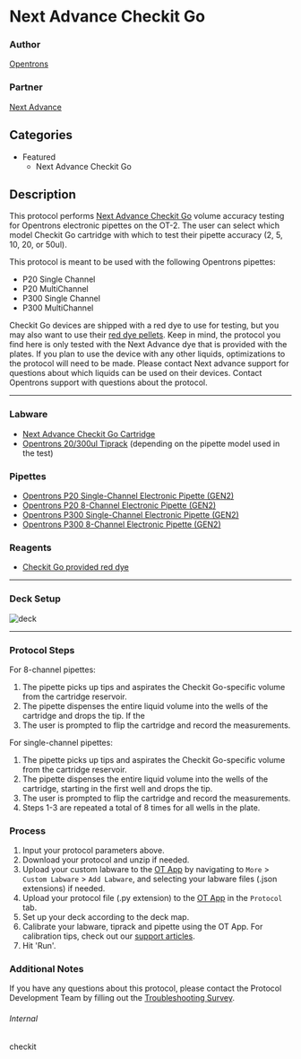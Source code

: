 # Next Advance Checkit Go

### Author
[Opentrons](https://opentrons.com/)

### Partner
[Next Advance](https://www.nextadvance.com/)

## Categories
* Featured
	* Next Advance Checkit Go

## Description

This protocol performs [Next Advance Checkit Go](https://www.nextadvance.com/checkit-go/) volume accuracy testing for Opentrons electronic pipettes on the OT-2. The user can select which model Checkit Go cartridge with which to test their pipette accuracy (2, 5, 10, 20, or 50ul).

This protocol is meant to be used with the following Opentrons pipettes:  
* P20 Single Channel
* P20 MultiChannel
* P300 Single Channel
* P300 MultiChannel

Checkit Go devices are shipped with a red dye to use for testing, but you may also want to use their [red dye pellets](https://www.nextadvance.com/product/checkit-go-dye-pellet-6-pack/). Keep in mind, the protocol you find here is only tested with the Next Advance dye that is provided with the plates. If you plan to use the device with any other liquids, optimizations to the protocol will need to be made. Please contact Next advance support for questions about which liquids can be used on their devices. Contact Opentrons support with questions about the protocol.

---

### Labware
* [Next Advance Checkit Go Cartridge](https://www.nextadvance.com/checkit-go/)
* [Opentrons 20/300ul Tiprack](https://shop.opentrons.com/universal-filter-tips/) (depending on the pipette model used in the test)

### Pipettes
* [Opentrons P20 Single-Channel Electronic Pipette (GEN2)](https://shop.opentrons.com/pipettes/)
* [Opentrons P20 8-Channel Electronic Pipette (GEN2)](https://shop.opentrons.com/pipettes/)
* [Opentrons P300 Single-Channel Electronic Pipette (GEN2)](https://shop.opentrons.com/pipettes/)
* [Opentrons P300 8-Channel Electronic Pipette (GEN2)](https://shop.opentrons.com/pipettes/)

### Reagents
* [Checkit Go provided red dye](https://www.nextadvance.com/product/checkit-go-dye-pellet-6-pack/)

---

### Deck Setup
![deck](https://opentrons-protocol-library-website.s3.amazonaws.com/custom-README-images/checkit/deckv2.png)

---

### Protocol Steps
For 8-channel pipettes:  
1. The pipette picks up tips and aspirates the Checkit Go-specific volume from the cartridge reservoir.
2. The pipette dispenses the entire liquid volume into the wells of the cartridge and drops the tip. If the
3. The user is prompted to flip the cartridge and record the measurements.

For single-channel pipettes:  

1. The pipette picks up tips and aspirates the Checkit Go-specific volume from the cartridge reservoir.
2. The pipette dispenses the entire liquid volume into the wells of the cartridge, starting in the first well and drops the tip.
3. The user is prompted to flip the cartridge and record the measurements.
4. Steps 1-3 are repeated a total of 8 times for all wells in the plate.

### Process
1. Input your protocol parameters above.
2. Download your protocol and unzip if needed.
3. Upload your custom labware to the [OT App](https://opentrons.com/ot-app) by navigating to `More` > `Custom Labware` > `Add Labware`, and selecting your labware files (.json extensions) if needed.
4. Upload your protocol file (.py extension) to the [OT App](https://opentrons.com/ot-app) in the `Protocol` tab.
5. Set up your deck according to the deck map.
6. Calibrate your labware, tiprack and pipette using the OT App. For calibration tips, check out our [support articles](https://support.opentrons.com/en/collections/1559720-guide-for-getting-started-with-the-ot-2).
7. Hit 'Run'.

### Additional Notes
If you have any questions about this protocol, please contact the Protocol Development Team by filling out the [Troubleshooting Survey](https://protocol-troubleshooting.paperform.co/).

###### Internal
checkit
